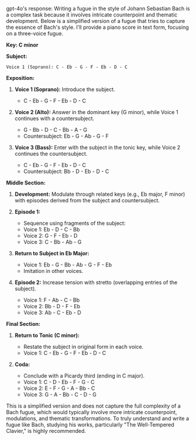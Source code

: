 gpt-4o's response:
Writing a fugue in the style of Johann Sebastian Bach is a complex task because it involves intricate counterpoint and thematic development. Below is a simplified version of a fugue that tries to capture the essence of Bach's style. I'll provide a piano score in text form, focusing on a three-voice fugue.

**Key: C minor**

**Subject:**
```
Voice 1 (Soprano): C - Eb - G - F - Eb - D - C
```

**Exposition:**

1. **Voice 1 (Soprano):** Introduce the subject.
   - C - Eb - G - F - Eb - D - C

2. **Voice 2 (Alto):** Answer in the dominant key (G minor), while Voice 1 continues with a countersubject.
   - G - Bb - D - C - Bb - A - G
   - Countersubject: Eb - G - Ab - G - F

3. **Voice 3 (Bass):** Enter with the subject in the tonic key, while Voice 2 continues the countersubject.
   - C - Eb - G - F - Eb - D - C
   - Countersubject: Bb - D - Eb - D - C

**Middle Section:**

1. **Development:** Modulate through related keys (e.g., Eb major, F minor) with episodes derived from the subject and countersubject.

2. **Episode 1:** 
   - Sequence using fragments of the subject:
   - Voice 1: Eb - D - C - Bb
   - Voice 2: G - F - Eb - D
   - Voice 3: C - Bb - Ab - G

3. **Return to Subject in Eb Major:**
   - Voice 1: Eb - G - Bb - Ab - G - F - Eb
   - Imitation in other voices.

4. **Episode 2:** Increase tension with stretto (overlapping entries of the subject).
   - Voice 1: F - Ab - C - Bb
   - Voice 2: Bb - D - F - Eb
   - Voice 3: Ab - C - Eb - D

**Final Section:**

1. **Return to Tonic (C minor):**
   - Restate the subject in original form in each voice.
   - Voice 1: C - Eb - G - F - Eb - D - C

2. **Coda:**
   - Conclude with a Picardy third (ending in C major).
   - Voice 1: C - D - Eb - F - G - C
   - Voice 2: E - F - G - A - Bb - C
   - Voice 3: G - A - Bb - C - D - G

This is a simplified version and does not capture the full complexity of a Bach fugue, which would typically involve more intricate counterpoint, modulations, and thematic transformations. To truly understand and write a fugue like Bach, studying his works, particularly "The Well-Tempered Clavier," is highly recommended.